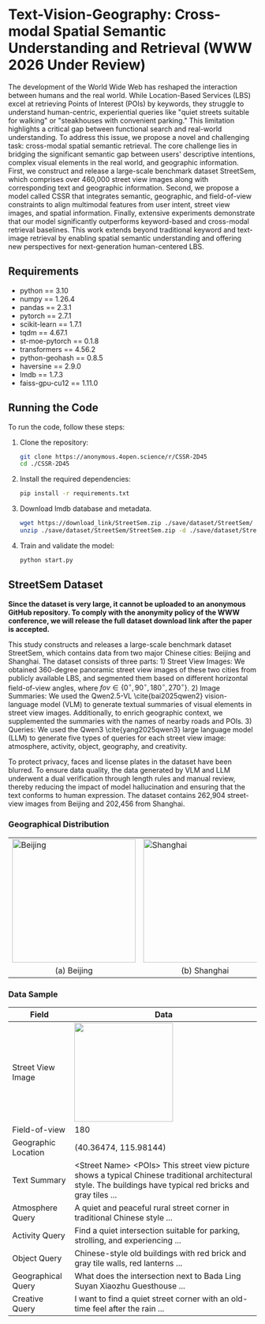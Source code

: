 # Text-Vision-Geography: Cross-modal Spatial Semantic Understanding and Retrieval (WWW 2026 Under Review)
The development of the World Wide Web has reshaped the interaction between humans and the real world. While Location-Based Services (LBS) excel at retrieving Points of Interest (POIs) by keywords, they struggle to understand human-centric, experiential queries like "quiet streets suitable for walking" or "steakhouses with convenient parking." This limitation highlights a critical gap between functional search and real-world understanding. To address this issue, we propose a novel and challenging task: cross-modal spatial semantic retrieval. The core challenge lies in bridging the significant semantic gap between users' descriptive intentions, complex visual elements in the real world, and geographic information. First, we construct and release a large-scale benchmark dataset StreetSem, which comprises over 460,000 street view images along with corresponding text and geographic information. Second, we propose a model called CSSR that integrates semantic, geographic, and field-of-view constraints to align multimodal features from user intent, street view images, and spatial information. Finally, extensive experiments demonstrate that our model significantly outperforms keyword-based and cross-modal retrieval baselines. This work extends beyond traditional keyword and text-image retrieval by enabling spatial semantic understanding and offering new perspectives for next-generation human-centered LBS.

## Requirements
* python == 3.10
* numpy == 1.26.4
* pandas == 2.3.1
* pytorch == 2.7.1
* scikit-learn == 1.7.1
* tqdm == 4.67.1
* st-moe-pytorch == 0.1.8
* transformers == 4.56.2
* python-geohash == 0.8.5
* haversine == 2.9.0
* lmdb == 1.7.3
* faiss-gpu-cu12 == 1.11.0

## Running the Code

To run the code, follow these steps:

1. Clone the repository:
    ```bash
    git clone https://anonymous.4open.science/r/CSSR-2D45
    cd ./CSSR-2D45
    ```

2. Install the required dependencies:
    ```bash
    pip install -r requirements.txt
    ```

3. Download lmdb database and metadata.
    ```bash
    wget https://download_link/StreetSem.zip ./save/dataset/StreetSem/
    unzip ./save/dataset/StreetSem/StreetSem.zip -d ./save/dataset/StreetSem/
    ```

4. Train and validate the model:
    ```bash
    python start.py
    ```


## StreetSem Dataset
**Since the dataset is very large, it cannot be uploaded to an anonymous GitHub repository. To comply with the anonymity policy of the WWW conference, we will release the full dataset download link after the paper is accepted.**

This study constructs and releases a large-scale benchmark dataset StreetSem, which contains data from two major Chinese cities: Beijing and Shanghai. The dataset consists of three parts: 1) Street View Images: We obtained 360-degree panoramic street view images of these two cities from publicly available LBS, and segmented them based on different horizontal field-of-view angles, where ${fov} \in \{0^\circ, 90^\circ, 180^\circ, 270^\circ\}$. 2) Image Summaries: We used the Qwen2.5-VL \cite{bai2025qwen2} vision-language model (VLM) to generate textual summaries of visual elements in street view images. Additionally, to enrich geographic context, we supplemented the summaries with the names of nearby roads and POIs. 3) Queries: We used the Qwen3 \cite{yang2025qwen3} large language model (LLM) to generate five types of queries for each street view image: atmosphere, activity, object, geography, and creativity. 

To protect privacy, faces and license plates in the dataset have been blurred. To ensure data quality, the data generated by VLM and LLM underwent a dual verification through length rules and manual review, thereby reducing the impact of model hallucination and ensuring that the text conforms to human expression. The dataset contains 262,904 street-view images from Beijing and 202,456 from Shanghai.

### Geographical Distribution 
<!-- <img src="./img/beijing.jpg"  width="200"/>
<img src="./img/shanghai.jpg"  width="200"/> -->
<table align="center">
  <tr>
    <td><img src="https://anonymous.4open.science/r/CSSR-2D45/img/beijing.jpg" alt="Beijing" width="250"></td>
    <td><img src="https://anonymous.4open.science/r/CSSR-2D45/img/beijing.jpg" alt="Shanghai" width="250"></td>
  </tr>
  <tr align="center">
    <td>(a) Beijing</td>
    <td>(b) Shanghai</td>
  </tr>
</table>

### Data Sample
|Field|Data|
|---|---|
|Street View Image|<img src="https://anonymous.4open.science/r/CSSR-2D45/img/street_view_sample.jpg"  width="200"/>|
|Field-of-view|180|
| Geographic Location   | (40.36474, 115.98144) |
| Text Summary          | &lt;Street Name&gt; &lt;POIs&gt; This street view picture shows a typical Chinese traditional architectural style. The buildings have typical red bricks and gray tiles ... |
| Atmosphere Query      | A quiet and peaceful rural street corner in traditional Chinese style ...                                                                          |
| Activity Query        | Find a quiet intersection suitable for parking, strolling, and experiencing ...                                                                    |
| Object Query          | Chinese-style old buildings with red brick and gray tile walls, red lanterns ...                                                                   |
| Geographical Query    | What does the intersection next to Bada Ling Suyan Xiaozhu Guesthouse ...                                                                          |
| Creative Query        | I want to find a quiet street corner with an old-time feel after the rain ...                                                                      |


